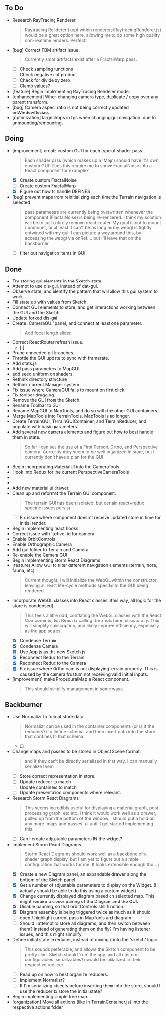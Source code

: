## To Do

- Research RayTracing Renderer
    > Raytracing Renderer (kept within renderers/RaytracingRenderer.js) would be a great option here, allowing me to do some high quality non-realtime renders. Perfect!
- [bug] Correct FBM artifact issue.
    > Currently small artifacts exist after a FractalWarp pass.
    * [ ] Check sampling functions
    * [ ] Check negative dot product
    * [ ] Check for divide by zero
    * [ ] Clamp values?
- [feature] Begin implementing RayTracing Renderer mode.
- [enhancement] When changing camera type, duplicate / copy over any parent transform.
- [bug] Camera aspect ratio is not being correctly updated onWindowResize.
- [optimization] large drops in fps when changing gui navigation. due to unmounting/remounting.

## Doing

- [improvement] create custom GUI for each type of shader pass.
    > Each shader pass (which makes up a 'Map') should have it's own custom  GUI. Does this require me to shove FractalNoise into a React component for example?
    * [x] Create custom FractalNoise
    * [ ] Create custom FractalWarp
    * [x] Figure out how to handle DEFINES
- [bug] prevent maps from reinitializing each time the Terrain navigation is selected
    > pass parameters are currently being overwritten whenever the component (FractalNoise) is being re-rendered. I think my solution will be to just entirely remove react-router. My goal is not to mount / unmount, or at least it can't be as long as my webgl is tightly entwined with my gui. I can picture a way around this, by accessing the webgl via onRef.... but I'll leave that on the backburner
    * [ ] filter out navigation items in GUI.

## Done

- Try storing gui elements in the Sketch state.
- Attempt to use dis-gui, instead of dat-gui.
- Observe state, and identify the pattern that will allow this gui system to work.
- Fill state up with values from Sketch.
- Connect GUI elements to store, and get interactions working between the GUI and the Sketch.
- Update forked dis-gui
- Create 'CameraGUI' panel, and connect at least one parameter.
    > Add focal length slider.
- Correct ReactRouter refresh issue.
    * [ ] 
- Prune unneeded git branches.
- Throttle the GUI update to sync with framerate.
- Add stats.js
- Add pass parameters to MapGUI
- add seed uniform on shaders.
- Rethink directory structure
- Rethink current Manager system
- Fix issue where CameraGUI fails to mount on first click.
- Fix toolbar dragging.
- Remove the GUI from the Sketch.
- Rename Toolbar to GUI
- Rename MapGUI to MapTools, and do so with the other GUI containers.
- Merge MapTools into TerrainTools. MapTools is no longer.
- Create TerrainGUI, TerrainGUIContainer, and TerrainReducer, and populate with basic parameters.
- Add several new camera elements and figure out how to best handle them in state.
    > So far I can see the use of a First Person, Ortho, and Perspective camera. Currently they seem to be well organized in state, but I currently don't have a plan for the GUI.
- Begin incorporating MaterialUI into the CameraTools
- Hook into Redux for the current PerspectiveCameraTools
- 
- 
- Add new material ui drawer.
- Clean up and reformat the Terrain GUI component.
    > The terrain GUI has been isolated, but certain react+redux specific issues persist.
    * [ ] Fix issue where component doesn't receive updated store in time for initial render.
- Begin implementing react hooks
- Correct issue with 'active' id for camera.
- Enable OrbitControls
- Enable Orthographic Camera
- Add gui folder to Terrain and Camera
- Re-enable the Camera GUI
- Begin implementing Storm React Diagrams
- [feature] Allow GUI to filter different navigation elements (terrain, flora, fauna, etc)
    > Current thought: I will initialize the WebGL within the constructor, leaving all react life-cycle methods specific to the GUI being rendered. 
- Incorporate WebGL classes into React classes. (this way, all logic for the store is condensed)
    > This feels a little odd, conflating the WebGL classes with the React Components, but React is calling the shots here, structurally. This will simplify subscription, and likely improve efficiency, especially as the app scales.
    * [x] Condense Terrain
    * [x] Condense Camera
    * [x] Use App.js as the new Sketch.js
    * [x] Reconnect Redux to the Terrain
    * [x] Reconnect Redux to the Camera
    * [x] Fix issue where Ortho cam is not displaying terrain properly. This is caused by the camera frustum not receiving valid initial inputs.
- [improvement] make ProceduralMap a React component.
    > This should simplify management in some ways. 

## Backburner

- Use Normalizr to format store data.
    > Normalizr can be used in the container components (or is it the reducers?) to define schema, and then insert data into the store that confines to that schema.
    * [ ] 
- Change maps and passes to be stored in Object Scene format.
    > and if they can't be directly serialized in that way, I can manually serialize them
    * [ ] Store correct representation in store.
    * [ ] Update reducer to match
    * [ ] Update containers to match
    * [ ] Update presentation components where relevant.
- Research Storm React Diagrams
    > This seems incredibly useful for displaying a material graph, post processing graph, etc etc. I think it would work well as a drawer, pulled up from the bottom of the window. I should put a hold on any more 'maps and  passes' ui until I get started implementing this.
    * [ ] Can I create adjustable parameters IN the widget?
- Implement Storm React Diagrams
    > Storm React Diagrams should work well as a backbone of a shader graph display, but I am yet to figure out a simple configuration that works for me. It looks extensible enough tho... j
    * [x] Create a new Diagram panel, an expandable drawer along the bottom of the Sketch panel
    * [x] Get a number of adjustable parameters to display on the Widget. (I actually should be able to do this using a custom widget)
    * [x] Change currently displayed diagram based on selected map. This might require a closer pairing of the Diagram and the GUI.
    * [x] Disable panning, so that orbitControls still function.
    * [x] Diagram assembly is being triggered twice as much as it should
    * [ ] open / highlight current pass in MapTools and diagram
    * [ ] Should I attempt to store all diagrams, and then switch between them? Instead of generating them on the fly? I'm having listener issues, and this might simplify.
- Define initial state in reducer, instead of mixing it into the 'sketch' logic.
    > This sounds preferable, and allows the Sketch component to be pretty slim. Sketch should 'run' the app, and all custom configurables (serializables?) would be initialized in their respective reducer. 
    * [ ] Read up on how to best organize reducers.
    * [ ] Implement Normalizr?
    * [ ] If I'm serializing objects before inserting them into the store, should I use the reducer to store the initial state?
- Begin implementing simple tree map.
- [organization] Move all actions (like in TerrainContainer.js) into the respective actions folder
